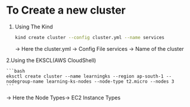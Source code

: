 # To Create a new cluster

1. Using The Kind

   ```bash
   kind create cluster --config cluster.yml --name services
   ```

   -> Here the cluster.yml -> Config File services -> Name of the cluster

2.Using the EKSCL(AWS CloudShell)

    ```bash
    eksctl create cluster --name learningks --region ap-south-1 --nodegroup-name learning-ks-nodes --node-type t2.micro --nodes 3
    ```

-> Here the Node Types-> EC2 Instance Types
